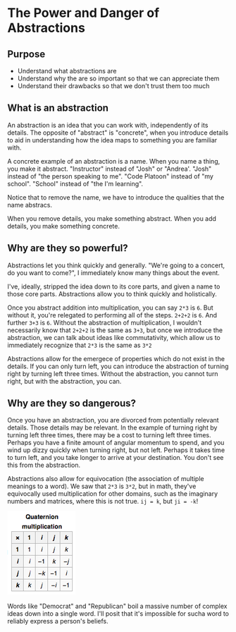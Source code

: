 The Power and Danger of Abstractions
====================================

Purpose
-------

* Understand what abstractions are
* Understand why the are so important so that we can appreciate them
* Understand their drawbacks so that we don't trust them too much


What is an abstraction
----------------------

An abstraction is an idea that you can work with, independently of its details.
The opposite of "abstract" is "concrete", when you introduce details to aid
in understanding how the idea maps to something you are familiar with.

A concrete example of an abstraction is a name.
When you name a thing, you make it abstract.
"Instructor" instead of "Josh" or "Andrea'.
"Josh" instead of "the person speaking to me".
"Code Platoon" instead of "my school".
"School" instead of "the I'm learning".

Notice that to remove the name, we have to introduce the qualities that the name abstracs.

When you remove details, you make something abstract.
When you add details, you make something concrete.


Why are they so powerful?
-------------------------

Abstractions let you think quickly and generally.
"We're going to a concert, do you want to come?",
I immediately know many things about the event.

I've, ideally, stripped the idea down to its core parts,
and given a name to those core parts. Abstractions allow you to think
quickly and holistically.

Once you abstract addition into multiplication, you can say
`2*3` is `6`. But without it, you're relegated to performing all of the steps.
`2+2+2` is `6`. And further `3+3` is `6`. Without the abstraction of
multiplication, I wouldn't necessarily know that `2+2+2` is the same as `3+3`,
but once we introduce the abstraction, we can talk about ideas like
commutativity, which allow us to immediately recognize that `2*3` is the same as `3*2`

Abstractions allow for the emergece of properties which do not exist in the details.
If you can only turn left, you can introduce the abstraction of turning right
by turning left three times. Without the abstraction, you cannot turn right,
but with the abstraction, you can.


Why are they so dangerous?
--------------------------

Once you have an abstraction, you are divorced from potentially relevant details.
Those details may be relevant. In the example of turning right by turning left three times,
there may be a cost to turning left three times. Perhaps you have a finite
amount of angular momentum to spend, and you wind up dizzy quickly when
turning right, but not left. Perhaps it takes time to turn left, and you
take longer to arrive at your destination. You don't see this from the abstraction.

Abstractions also allow for equivocation (the association of multiple meanings to a word).
We saw that `2*3` is `3*2`, but in math, they've equivocally used multiplication for other
domains, such as the imaginary numbers and matrices, where this is not true.
`ij = k`, but `ji = -k`!

![Quaternion Multiplication Table](quaternion_multiplication.png)

Words like "Democrat" and "Republican" boil a massive number of complex ideas
down into a single word. I'll posit that it's impossible for sucha word to reliably
express a person's beliefs.
